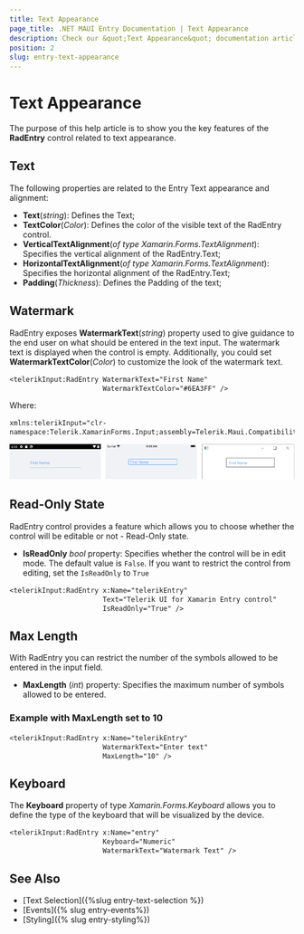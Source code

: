 ```yaml
---
title: Text Appearance
page_title: .NET MAUI Entry Documentation | Text Appearance
description: Check our &quot;Text Appearance&quot; documentation article for Telerik Entry for .NET MAUI control.
position: 2
slug: entry-text-appearance
---
```


# Text Appearance

The purpose of this help article is to show you the key features of the **RadEntry** control related to text appearance. 

## Text

The following properties are related to the Entry Text appearance and alignment:

* **Text**(*string*): Defines the Text;
* **TextColor**(*Color*): Defines the color of the visible text of the RadEntry control.
* **VerticalTextAlignment**(*of type Xamarin.Forms.TextAlignment*): Specifies the vertical alignment of the RadEntry.Text;
* **HorizontalTextAlignment**(*of type Xamarin.Forms.TextAlignment*): Specifies the horizontal alignment of the RadEntry.Text;
* **Padding**(*Thickness*): Defines the Padding of the text;

## Watermark 

RadEntry exposes **WatermarkText**(*string*) property used to give guidance to the end user on what should be entered in the text input. The watermark text is displayed when the control is empty.  Additionally, you could set **WatermarkTextColor**(*Color*) to customize the look of the watermark text. 

```XAML
<telerikInput:RadEntry WatermarkText="First Name" 
					   WatermarkTextColor="#6EA3FF" />
```

Where:

```XAML
xmlns:telerikInput="clr-namespace:Telerik.XamarinForms.Input;assembly=Telerik.Maui.Compatibility"
```

![Entry with Watermark](images/entry_watermark.png)

## Read-Only State

RadEntry control provides a feature which allows you to choose whether the control will be editable or not - Read-Only state.

* **IsReadOnly** *bool* property: Specifies whether the control will be in edit mode. The default value is `False`. If you want to restrict the control from editing, set the `IsReadOnly` to `True`

```XAML
<telerikInput:RadEntry x:Name="telerikEntry" 
					   Text="Telerik UI for Xamarin Entry control" 
					   IsReadOnly="True" />
```

## Max Length

With RadEntry you can restrict the number of the symbols allowed to be entered in the input field. 

* **MaxLength** (*int*) property: Specifies the maximum number of symbols allowed to be entered.

### Example with MaxLength set to 10

```XAML
<telerikInput:RadEntry x:Name="telerikEntry" 
					   WatermarkText="Enter text" 
					   MaxLength="10" />
```

## Keyboard

The **Keyboard** property of type *Xamarin.Forms.Keyboard* allows you to define the type of the keyboard that will be visualized by the device.

```XAML
<telerikInput:RadEntry x:Name="entry" 
                       Keyboard="Numeric"
                       WatermarkText="Watermark Text" />
```

## See Also

- [Text Selection]({%slug entry-text-selection %})
- [Events]({% slug entry-events%})
- [Styling]({% slug entry-styling%})
